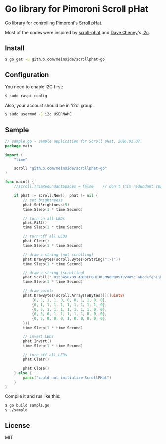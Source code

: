 # Go library for Pimoroni Scroll pHat

Go library for controlling [Pimoroni](https://shop.pimoroni.com/)'s [Scroll pHat](https://shop.pimoroni.com/products/scroll-phat).

Most of the codes were inspired by [scroll-phat](https://github.com/pimoroni/scroll-phat) and [Dave Cheney](http://dave.cheney.net/)'s [i2c](https://github.com/davecheney/i2c/blob/master/i2c.go).

## Install

```bash
$ go get -u github.com/meinside/scrollphat-go
```

## Configuration

You need to enable I2C first:

```bash
$ sudo raspi-config
```

Also, your account should be in 'i2c' group:

```bash
$ sudo usermod -G i2c USERNAME
```

## Sample

```go
// sample.go - sample application for Scroll pHat, 2016.01.07.
package main

import (
	"time"

	scroll "github.com/meinside/scrollphat-go"
)

func main() {
	//scroll.TrimRedundantSpaces = false	// don't trim redundant spaces

	if phat := scroll.New(); phat != nil {
		// set brightneess
		phat.SetBrightness(5)
		time.Sleep(1 * time.Second)

		// turn on all LEDs
		phat.Fill()
		time.Sleep(1 * time.Second)

		// turn off all LEDs
		phat.Clear()
		time.Sleep(1 * time.Second)

		// draw a string (not scrolling)
		phat.DrawBytes(scroll.BytesForString(":-)"))
		time.Sleep(1 * time.Second)

		// draw a string (scrolling)
		phat.Scroll(" 0123456789 ABCDEFGHIJKLMNOPQRSTUVWXYZ abcdefghijklmnopqrstuvwxyz `~!@#$%^&*()-=_+[]{};:\"'<>,.?/\\|", 50)
		time.Sleep(1 * time.Second)

		// draw points
		phat.DrawBytes(scroll.ArraysToBytes([][]uint8{
			{0, 0, 1, 1, 0, 0, 0, 1, 1, 0, 0},
			{0, 1, 1, 1, 1, 1, 1, 1, 1, 1, 0},
			{0, 0, 1, 1, 1, 1, 1, 1, 1, 0, 0},
			{0, 0, 0, 1, 1, 1, 1, 1, 0, 0, 0},
			{0, 0, 0, 0, 0, 1, 0, 0, 0, 0, 0},
		}))
		time.Sleep(1 * time.Second)

		// invert LEDs
		phat.Invert()
		time.Sleep(1 * time.Second)

		// turn off all LEDs
		phat.Clear()

		phat.Close()
	} else {
		panic("could not initialize ScrollPHat")
	}
}
```

Compile it and run like this:

```bash
$ go build sample.go
$ ./sample
```

## License

MIT

